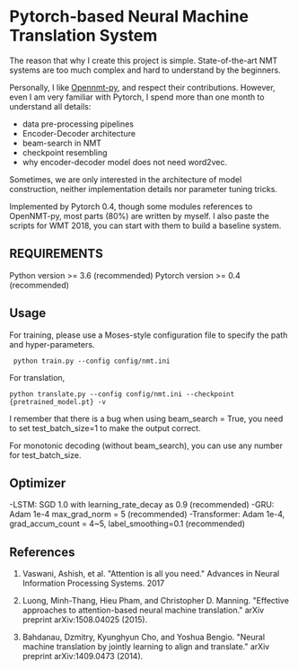 Pytorch-based Neural Machine Translation System 
==========
The reason that why I create this project is simple. 
State-of-the-art NMT systems are too much complex and hard to understand by the beginners. 

Personally, I like [Opennmt-py](https://github.com/OpenNMT/OpenNMT-py), and respect their contributions.
However, even I am very familiar with Pytorch, I spend more than one month to understand all details:
- data pre-processing pipelines 
- Encoder-Decoder architecture
- beam-search in NMT
- checkpoint resembling 
- why encoder-decoder model does not need word2vec.

Sometimes, we are only interested in the architecture of model construction, 
neither implementation details nor parameter tuning tricks.

Implemented by Pytorch 0.4, though some modules references to OpenNMT-py, most parts (80%) are written by myself.
I also paste the scripts for WMT 2018, you can start with them to build a baseline system.


REQUIREMENTS
------------
Python version >= 3.6 (recommended)
Pytorch version >= 0.4 (recommended)

Usage
------------
For training, please use a Moses-style configuration file to specify the path and hyper-parameters.
    
     python train.py --config config/nmt.ini

For translation,

    python translate.py --config config/nmt.ini --checkpoint {pretrained_model.pt} -v

I remember that there is a bug when using beam_search = True, you need to set test_batch_size=1 to make the output correct.

For monotonic decoding (without beam_search), you can use any number for test_batch_size.

## Optimizer
-LSTM: SGD 1.0 with learning_rate_decay as 0.9 (recommended)
-GRU: Adam 1e-4 max_grad_norm = 5 (recommended) 
-Transformer: Adam 1e-4, grad_accum_count = 4~5, label_smoothing=0.1 (recommended)

## References

1. Vaswani, Ashish, et al. "Attention is all you need." Advances in Neural Information Processing Systems. 2017

2. Luong, Minh-Thang, Hieu Pham, and Christopher D. Manning. "Effective approaches to attention-based neural machine translation." arXiv preprint arXiv:1508.04025 (2015).

3. Bahdanau, Dzmitry, Kyunghyun Cho, and Yoshua Bengio. "Neural machine translation by jointly learning to align and translate." arXiv preprint arXiv:1409.0473 (2014).

